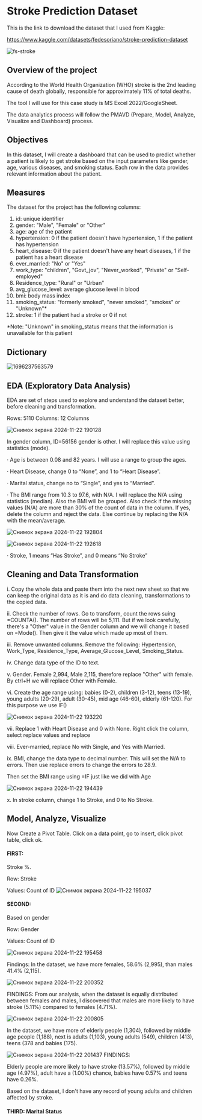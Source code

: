 # Stroke Prediction Dataset

This is the link to download the dataset that I used from Kaggle:

https://www.kaggle.com/datasets/fedesoriano/stroke-prediction-dataset

![fs-stroke](https://github.com/user-attachments/assets/69755e63-ccc5-4af7-914a-f4a4ff1ee54b)

## Overview of the project

According to the World Health Organization (WHO) stroke is the 2nd leading cause of death globally, responsible for approximately 11% of total deaths.

The tool I will use for this case study is MS Excel 2022/GoogleSheet.

The data analytics process will follow the PMAVD (Prepare, Model, Analyze, Visualize and Dashboard) process.

## Objectives

In this dataset, I will create a dashboard that can be used to predict whether a patient is likely to get stroke based on the input parameters like gender, age, various diseases, and smoking status. Each row in the data provides relevant information about the patient.

## Measures

The dataset for the project has the following columns:

1) id: unique identifier
2) gender: "Male", "Female" or "Other"
3) age: age of the patient
4) hypertension: 0 if the patient doesn't have hypertension, 1 if the patient has hypertension
5) heart_disease: 0 if the patient doesn't have any heart diseases, 1 if the patient has a heart disease
6) ever_married: "No" or "Yes"
7) work_type: "children", "Govt_jov", "Never_worked", "Private" or "Self-employed"
8) Residence_type: "Rural" or "Urban"
9) avg_glucose_level: average glucose level in blood
10) bmi: body mass index
11) smoking_status: "formerly smoked", "never smoked", "smokes" or "Unknown"*
12) stroke: 1 if the patient had a stroke or 0 if not

*Note: "Unknown" in smoking_status means that the information is unavailable for this patient

## Dictionary

![1696237563579](https://github.com/user-attachments/assets/04df853d-a83e-45ab-b723-2a312f117a2c)

## EDA (Exploratory Data Analysis)

EDA are set of steps used to explore and understand the dataset better, before cleaning and transformation.

Rows: 5110
Columns: 12 Columns

![Снимок экрана 2024-11-22 190128](https://github.com/user-attachments/assets/8e087496-0b8c-47b0-ae31-3703983c797f)

 In gender column, ID=56156 gender is other. I will replace this value using statistics (mode).

· Age is between 0.08 and 82 years. I will use a range to group the ages.

· Heart Disease, change 0 to “None”, and 1 to “Heart Disease”.

· Marital status, change no to “Single”, and yes to “Married”.

· The BMI range from 10.3 to 97.6, with N/A. I will replace the N/A using statistics (median). Also the BMI will be grouped. Also check if the missing values (N/A) are more than 30% of the count of data in the column. If yes, delete the column and reject the data. Else continue by replacing the N/A with the mean/average.

![Снимок экрана 2024-11-22 192804](https://github.com/user-attachments/assets/6e2d6d5b-1489-44dd-a095-55d8588b236b)



![Снимок экрана 2024-11-22 192618](https://github.com/user-attachments/assets/7a4d1d75-f4b8-4dbf-9354-0c27ea9370b2)

· Stroke, 1 means “Has Stroke”, and 0 means “No Stroke”

## Cleaning and Data Transformation 

i. Copy the whole data and paste them into the next new sheet so that we can keep the original data as it is and do data cleaning, transformations to the copied data. 

ii. Check the number of rows. Go to transform, count the rows suing =COUNTA(). The number of rows will be 5,111. But if we look carefully, there's a "Other" value in the Gender column and we will change it based on =Mode(). Then give it the value which made up most of them. 

iii. Remove unwanted columns. Remove the following: Hypertension, Work_Type, Residence_Type, Average_Glucose_Level, Smoking_Status.

iv. Change data type of the ID to text.

v. Gender. Female 2,994, Male 2,115, therefore replace "Other" with female. By ctrl+H we will replace Other with Female.

vi. Create the age range using: babies (0-2), children (3-12), teens (13-19), young adults (20-29), adult (30-45), mid age (46-60), elderly (61-120). For this purpose we use IF()

![Снимок экрана 2024-11-22 193220](https://github.com/user-attachments/assets/7a796cc1-9da0-4b0b-a88f-49a252e44fa1)

vii. Replace 1 with Heart Disease and 0 with None. Right click the column, select replace values and replace

viii. Ever-married, replace No with Single, and Yes with Married.

ix. BMI, change the data type to decimal number. This will set the N/A to errors. Then use replace errors to change the errors to 28.9.

Then set the BMI range using =IF just like we did with Age

![Снимок экрана 2024-11-22 194439](https://github.com/user-attachments/assets/8f4874fa-f477-42b5-8277-33c3c0512212)

x. In stroke column, change 1 to Stroke, and 0 to No Stroke.

## Model, Analyze, Visualize

Now Create a Pivot Table. Click on a data point, go to insert, click pivot table, click ok.

#### FIRST:
Stroke %.

Row: Stroke

Values: Count of ID
![Снимок экрана 2024-11-22 195037](https://github.com/user-attachments/assets/f077c652-e170-4e1a-97fb-b4d40040b2cf)

#### SECOND: 
Based on gender

Row: Gender

Values: Count of ID

![Снимок экрана 2024-11-22 195458](https://github.com/user-attachments/assets/a858503e-39e0-48cb-aa0b-7e4c78209448)

Findings: In the dataset, we have more females, 58.6% (2,995), than males 41.4% (2,115).



![Снимок экрана 2024-11-22 200352](https://github.com/user-attachments/assets/c1b98f59-f512-49b8-8167-00c8f0666e2e)

FINDINGS: From our analysis, when the dataset is equally distributed between females and males, I discovered that males are more likely to have stroke (5.11%) compared to females (4.71%).


![Снимок экрана 2024-11-22 200805](https://github.com/user-attachments/assets/48cd59e2-347a-4a87-9c39-9a42f84c8906)

In the dataset, we have more of elderly people (1,304), followed by middle age people (1,188), next is adults (1,103), young adults (549), children (413), teens (378 and babies (175).


![Снимок экрана 2024-11-22 201437](https://github.com/user-attachments/assets/20542ffd-6c85-4c7a-8ab4-b597b66ced80)
FINDINGS:

Elderly people are more likely to have stroke (13.57%), followed by middle age (4.97%), adult have a (1.00%) chance, babies have 0.57% and teens have 0.26%.

Based on the dataset, I don't have any record of young adults and children affected by stroke.

#### THIRD: Marital Status
